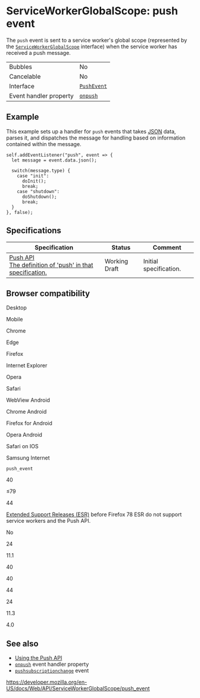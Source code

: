 ServiceWorkerGlobalScope: push event
====================================

The `push` event is sent to a service worker's global scope (represented by the [`ServiceWorkerGlobalScope`](../serviceworkerglobalscope) interface) when the service worker has received a push message.

<table><tbody><tr class="odd"><td>Bubbles</td><td>No</td></tr><tr class="even"><td>Cancelable</td><td>No</td></tr><tr class="odd"><td>Interface</td><td><a href="../pushevent"><code>PushEvent</code></a></td></tr><tr class="even"><td>Event handler property</td><td><a href="onpush"><code>onpush</code></a></td></tr></tbody></table>

Example
-------

This example sets up a handler for `push` events that takes [JSON](https://developer.mozilla.org/en-US/docs/Glossary/JSON) data, parses it, and dispatches the message for handling based on information contained within the message.

    self.addEventListener("push", event => {
      let message = event.data.json();

      switch(message.type) {
        case "init":
          doInit();
          break;
        case "shutdown":
          doShutdown();
          break;
      }
    }, false);

Specifications
--------------

<table><thead><tr class="header"><th>Specification</th><th>Status</th><th>Comment</th></tr></thead><tbody><tr class="odd"><td><a href="https://w3c.github.io/push-api/#extensions-to-the-serviceworkerglobalscope-interface">Push API<br />
<span class="small">The definition of 'push' in that specification.</span></a></td><td><span class="spec-wd">Working Draft</span></td><td>Initial specification.</td></tr></tbody></table>

Browser compatibility
---------------------

Desktop

Mobile

Chrome

Edge

Firefox

Internet Explorer

Opera

Safari

WebView Android

Chrome Android

Firefox for Android

Opera Android

Safari on IOS

Samsung Internet

`push_event`

40

≤79

44

[Extended Support Releases (ESR)](https://www.mozilla.org/en-US/firefox/organizations/) before Firefox 78 ESR do not support service workers and the Push API.

No

24

11.1

40

40

44

24

11.3

4.0

See also
--------

-   [Using the Push API](../push_api)
-   [`onpush`](onpush) event handler property
-   [`pushsubscriptionchange`](pushsubscriptionchange_event) event

<a href="https://developer.mozilla.org/en-US/docs/Web/API/ServiceWorkerGlobalScope/push_event" class="_attribution-link">https://developer.mozilla.org/en-US/docs/Web/API/ServiceWorkerGlobalScope/push_event</a>
